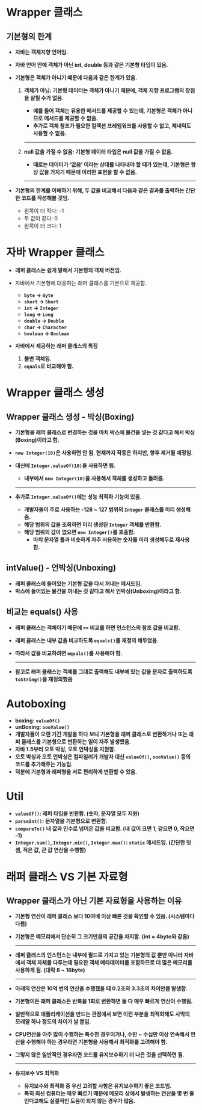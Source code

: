 # Wrapper 클래스

## 기본형의 한계

- **자바는 객체지향 언어임.**
- **자바 언어 안에 객체가 아닌 int, double 등과 같은 기본형 타입이 있음.**
- **기본형은 객체가 아니기 때문에 다음과 같은 한계가 있음.**
    1. **객체가 아님: 기본형 데이터는 객체가 아니기 때문에, 객체 지향 프로그램의 장점을 살릴 수가 없음.**
        - **예를 들어 객체는 유용한 메서드를 제공할 수 있는데, 기본형은 객체가 아니므로 메서드를 제공할 수 없음.**
        - **추가로 객체 참조가 필요한 컬렉션 프레임워크를 사용할 수 없고, 제네릭도 사용할 수 없음.**
        
        ---
        
    2. **null 값을 가질 수 없음: 기본형 데이터 타입은 null 값을 가질 수 없음.**
        - **때로는 데이터가 ‘없음’ 이라는 상태를 나타내야 할 때가 있는데, 기본형은 항상 값을 가지기 때문에 이러한 표현을 할 수 없음.**
        
        ---
        
- **기본형의 한계를 이해하기 위해, 두 값을 비교해서 다음과 같은 결과를 출력하는 간단한 코드를 작성해볼 것임.**
    - 왼쪽이 더 작다: -1
    - 두 값이 같다: 0
    - 왼쪽이 더 크다: 1
       
# 자바 Wrapper 클래스

- **래퍼 클래스는 쉽게 말해서 기본형의 객체 버전임.**
- 자바에서 기본형에 대응하는 래퍼 클래스를 기본으로 제공함.
    - **`byte` → `Byte`**
    - **`short` → `Short`**
    - **`int` → `Integer`**
    - **`long` → `Long`**
    - **`double` → `Double`**
    - **`char` → `Character`**
    - **`boolean` → `Boolean`**
    
- **자바에서 제공하는 래퍼 클래스의 특징**
    1. **불변 객체임.**
    2. **`equals`로 비교해야 함.**
    
# Wrapper 클래스 생성

## Wrapper 클래스 생성 - 박싱(Boxing)

- **기본형을 래퍼 클래스로 변경하는 것을 마치 박스에 물건을 넣는 것 같다고 해서 박싱(Boxing)이라고 함.**
- **`new Integer(10)`은 사용하면 안 됨. 현재까지 작동은 하지만, 향후 제거될 예정임.**
- **대신에 `Integer.valueOf(10)`을 사용하면 됨.**
    - **내부에서 `new Integer(10)`을 사용해서 객체를 생성하고 돌려줌.**
    
    ---
    
- **추가로 `Integer.valueOf()`에는 성능 최적화 기능이 있음.**
    - **개발자들이 주로 사용하는 -128 ~ 127 범위의 `Integer` 클래스를 미리 생성해줌.**
    - **해당 범위의 값을 조회하면 미리 생성된 `Integer` 객체를 반환함.**
    - **해당 범위의 값이 없으면 `new Integer()`를 호출함.**
        - **마치 문자열 풀과 비슷하게 자주 사용하는 숫자를 미리 생성해두로 재사용함.**

## intValue() - 언박싱(Unboxing)


- **래퍼 클래스에 들어있는 기본형 값을 다시 꺼내는 메서드임.**
- **박스에 들어있는 물건을 꺼내는 것 같다고 해서 언박싱(Unboxing)이라고 함.**


## 비교는 equals() 사용

- **래퍼 클래스는 객체이기 때문에 `==` 비교를 하면 인스턴스의 참조 값을 비교함.**
- **래퍼 클래스는 내부 값을 비교하도록 `equals()`를 재정의 해두었음.**
- **따라서 값을 비교하려면 `equals()`를 사용해야 함.**
    
    ---
    
- **참고로 래퍼 클래스는 객체를 그대로 출력해도 내부에 있는 값을 문자로 출력하도록 `toString()`을 재정의했음**

# Autoboxing

- **boxing: `valueOf()`**
- **unBoxing: `oooValue()`**
- **개발자들이 오랜 기간 개발을 하다 보니 기본형을 래퍼 클래스로 변환하거나 또는 래퍼 클래스를 기본형으로 변환하는 일이 자주 발생헀음.**
- **자바 1.5부터 오토 박싱, 오토 언박싱을 지원함.**
- **오토 박싱과 오토 언박싱은 컴파일러가 개발자 대신 `valueOf()`, `oooValue()` 등의 코드를 추가해주는 기능임.**
- **덕분에 기본형과 래퍼형을 서로 편리하게 변환할 수 있음.**


# Util

- **`valueOf()`: 래퍼 타입을 반환함. (숫자, 문자열 모두 지원)**
- **`parseInt()`: 문자열을 기본형으로 변환함.**
- **`compareTo()` 내 값과 인수로 넘어온 값을 비교함. (내 값이 크면 1, 같으면 0, 작으면 -1)**
- **`Integer.sum()`, `Integer.min()`, `Integer.max()`: `static` 메서드임. (간단한 덧셈, 작은 값, 큰 값 연산을 수행함)**

# 래퍼 클래스 VS 기본 자료형

## Wrapper 클래스가 아닌 기본 자료형을 사용하는 이유

- **기본형 연산이 래퍼 클래스 보다 10여배 이상 빠른 것을 확인할 수 있음. (시스템마다 다름)**
- **기본형은 메모리에서 단순히 그 크기만큼의 공간을 차지함. (int = 4byte와 같음)**
    
    ---
    
- **래퍼 클래스의 인스턴스는 내부에 필드로 가지고 있는 기본형의 값 뿐만 아니라 자바에서 객체 자체를 다루는데 필요한 객체 메타데이터를 포함하므로 더 많은 메모리를 사용하게 됨. (대락 8 ~ 16byte)**
    
    ---
    
- **아래의 연산은 10억 번의 연산을 수행했을 때 0.2초와 3.3초의 차이만큼 발생함.**
- **기본형이든 래퍼 클래스든 반복을 1회로 변환하면 둘 다 매우 빠르게 연산이 수행됨.**
- **일반적으로 애플리케이션을 만드는 관점에서 보면 이런 부분을 최적화해도 사막의 모래알 하나 정도의 차이가 날 뿐임.**
- **CPU연산을 아주 많이 수행하는 특수한 경우이거나, 수만 ~ 수십만 이상 연속해서 연산을 수행해야 하는 경우라면 기본형을 사용해서 최적화를 고려해야 함.**
- **그렇지 않은 일반적인 경우라면 코드를 유지보수하기 더 나은 것을 선택하면 됨.**

    ---
  
- **유지보수 VS 최적화**
  
    - **유지보수와 최적화 중 우선 고려할 사항은 유지보수하기 좋은 코드임.**
    - **특히 최신 컴퓨터는 매우 빠르기 때문에 메모리 상에서 발생하는 연산을 몇 번 줄인다고해도 실절적인 도움이 되지 않는 경우가 많음.**
</aside>
